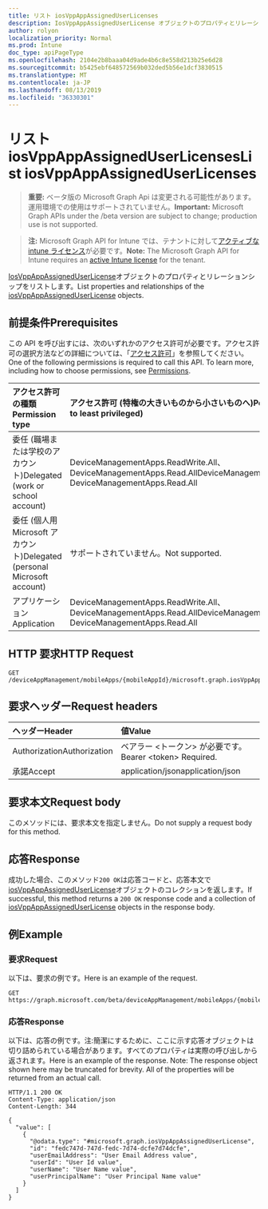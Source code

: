 ```yaml
---
title: リスト iosVppAppAssignedUserLicenses
description: IosVppAppAssignedUserLicense オブジェクトのプロパティとリレーションシップをリストします。
author: rolyon
localization_priority: Normal
ms.prod: Intune
doc_type: apiPageType
ms.openlocfilehash: 2104e2b8baaa04d9ade4b6c8e558d213b25e6d28
ms.sourcegitcommit: b5425ebf648572569b032ded5b56e1dcf3830515
ms.translationtype: MT
ms.contentlocale: ja-JP
ms.lasthandoff: 08/13/2019
ms.locfileid: "36330301"
---
```

# <a name="list-iosvppappassigneduserlicenses"></a><span data-ttu-id="358c3-103">リスト iosVppAppAssignedUserLicenses</span><span class="sxs-lookup"><span data-stu-id="358c3-103">List iosVppAppAssignedUserLicenses</span></span>

> <span data-ttu-id="358c3-104">**重要:** ベータ版の Microsoft Graph Api は変更される可能性があります。運用環境での使用はサポートされていません。</span><span class="sxs-lookup"><span data-stu-id="358c3-104">**Important:** Microsoft Graph APIs under the /beta version are subject to change; production use is not supported.</span></span>

> <span data-ttu-id="358c3-105">**注:** Microsoft Graph API for Intune では、テナントに対して[アクティブな intune ライセンス](https://go.microsoft.com/fwlink/?linkid=839381)が必要です。</span><span class="sxs-lookup"><span data-stu-id="358c3-105">**Note:** The Microsoft Graph API for Intune requires an [active Intune license](https://go.microsoft.com/fwlink/?linkid=839381) for the tenant.</span></span>

<span data-ttu-id="358c3-106">[IosVppAppAssignedUserLicense](../resources/intune-apps-iosvppappassigneduserlicense.md)オブジェクトのプロパティとリレーションシップをリストします。</span><span class="sxs-lookup"><span data-stu-id="358c3-106">List properties and relationships of the [iosVppAppAssignedUserLicense](../resources/intune-apps-iosvppappassigneduserlicense.md) objects.</span></span>

## <a name="prerequisites"></a><span data-ttu-id="358c3-107">前提条件</span><span class="sxs-lookup"><span data-stu-id="358c3-107">Prerequisites</span></span>
<span data-ttu-id="358c3-p101">この API を呼び出すには、次のいずれかのアクセス許可が必要です。アクセス許可の選択方法などの詳細については、「[アクセス許可](/graph/permissions-reference)」を参照してください。</span><span class="sxs-lookup"><span data-stu-id="358c3-p101">One of the following permissions is required to call this API. To learn more, including how to choose permissions, see [Permissions](/graph/permissions-reference).</span></span>

|<span data-ttu-id="358c3-110">アクセス許可の種類</span><span class="sxs-lookup"><span data-stu-id="358c3-110">Permission type</span></span>|<span data-ttu-id="358c3-111">アクセス許可 (特権の大きいものから小さいものへ)</span><span class="sxs-lookup"><span data-stu-id="358c3-111">Permissions (from most to least privileged)</span></span>|
|:---|:---|
|<span data-ttu-id="358c3-112">委任 (職場または学校のアカウント)</span><span class="sxs-lookup"><span data-stu-id="358c3-112">Delegated (work or school account)</span></span>|<span data-ttu-id="358c3-113">DeviceManagementApps.ReadWrite.All、DeviceManagementApps.Read.All</span><span class="sxs-lookup"><span data-stu-id="358c3-113">DeviceManagementApps.ReadWrite.All, DeviceManagementApps.Read.All</span></span>|
|<span data-ttu-id="358c3-114">委任 (個人用 Microsoft アカウント)</span><span class="sxs-lookup"><span data-stu-id="358c3-114">Delegated (personal Microsoft account)</span></span>|<span data-ttu-id="358c3-115">サポートされていません。</span><span class="sxs-lookup"><span data-stu-id="358c3-115">Not supported.</span></span>|
|<span data-ttu-id="358c3-116">アプリケーション</span><span class="sxs-lookup"><span data-stu-id="358c3-116">Application</span></span>|<span data-ttu-id="358c3-117">DeviceManagementApps.ReadWrite.All、DeviceManagementApps.Read.All</span><span class="sxs-lookup"><span data-stu-id="358c3-117">DeviceManagementApps.ReadWrite.All, DeviceManagementApps.Read.All</span></span>|

## <a name="http-request"></a><span data-ttu-id="358c3-118">HTTP 要求</span><span class="sxs-lookup"><span data-stu-id="358c3-118">HTTP Request</span></span>
<!-- {
  "blockType": "ignored"
}
-->
``` http
GET /deviceAppManagement/mobileApps/{mobileAppId}/microsoft.graph.iosVppApp/assignedLicenses
```

## <a name="request-headers"></a><span data-ttu-id="358c3-119">要求ヘッダー</span><span class="sxs-lookup"><span data-stu-id="358c3-119">Request headers</span></span>
|<span data-ttu-id="358c3-120">ヘッダー</span><span class="sxs-lookup"><span data-stu-id="358c3-120">Header</span></span>|<span data-ttu-id="358c3-121">値</span><span class="sxs-lookup"><span data-stu-id="358c3-121">Value</span></span>|
|:---|:---|
|<span data-ttu-id="358c3-122">Authorization</span><span class="sxs-lookup"><span data-stu-id="358c3-122">Authorization</span></span>|<span data-ttu-id="358c3-123">ベアラー &lt;トークン&gt; が必要です。</span><span class="sxs-lookup"><span data-stu-id="358c3-123">Bearer &lt;token&gt; Required.</span></span>|
|<span data-ttu-id="358c3-124">承諾</span><span class="sxs-lookup"><span data-stu-id="358c3-124">Accept</span></span>|<span data-ttu-id="358c3-125">application/json</span><span class="sxs-lookup"><span data-stu-id="358c3-125">application/json</span></span>|

## <a name="request-body"></a><span data-ttu-id="358c3-126">要求本文</span><span class="sxs-lookup"><span data-stu-id="358c3-126">Request body</span></span>
<span data-ttu-id="358c3-127">このメソッドには、要求本文を指定しません。</span><span class="sxs-lookup"><span data-stu-id="358c3-127">Do not supply a request body for this method.</span></span>

## <a name="response"></a><span data-ttu-id="358c3-128">応答</span><span class="sxs-lookup"><span data-stu-id="358c3-128">Response</span></span>
<span data-ttu-id="358c3-129">成功した場合、このメソッド`200 OK`は応答コードと、応答本文で[iosVppAppAssignedUserLicense](../resources/intune-apps-iosvppappassigneduserlicense.md)オブジェクトのコレクションを返します。</span><span class="sxs-lookup"><span data-stu-id="358c3-129">If successful, this method returns a `200 OK` response code and a collection of [iosVppAppAssignedUserLicense](../resources/intune-apps-iosvppappassigneduserlicense.md) objects in the response body.</span></span>

## <a name="example"></a><span data-ttu-id="358c3-130">例</span><span class="sxs-lookup"><span data-stu-id="358c3-130">Example</span></span>

### <a name="request"></a><span data-ttu-id="358c3-131">要求</span><span class="sxs-lookup"><span data-stu-id="358c3-131">Request</span></span>
<span data-ttu-id="358c3-132">以下は、要求の例です。</span><span class="sxs-lookup"><span data-stu-id="358c3-132">Here is an example of the request.</span></span>
``` http
GET https://graph.microsoft.com/beta/deviceAppManagement/mobileApps/{mobileAppId}/microsoft.graph.iosVppApp/assignedLicenses
```

### <a name="response"></a><span data-ttu-id="358c3-133">応答</span><span class="sxs-lookup"><span data-stu-id="358c3-133">Response</span></span>
<span data-ttu-id="358c3-p102">以下は、応答の例です。注:簡潔にするために、ここに示す応答オブジェクトは切り詰められている場合があります。すべてのプロパティは実際の呼び出しから返されます。</span><span class="sxs-lookup"><span data-stu-id="358c3-p102">Here is an example of the response. Note: The response object shown here may be truncated for brevity. All of the properties will be returned from an actual call.</span></span>
``` http
HTTP/1.1 200 OK
Content-Type: application/json
Content-Length: 344

{
  "value": [
    {
      "@odata.type": "#microsoft.graph.iosVppAppAssignedUserLicense",
      "id": "fedc747d-747d-fedc-7d74-dcfe7d74dcfe",
      "userEmailAddress": "User Email Address value",
      "userId": "User Id value",
      "userName": "User Name value",
      "userPrincipalName": "User Principal Name value"
    }
  ]
}
```






